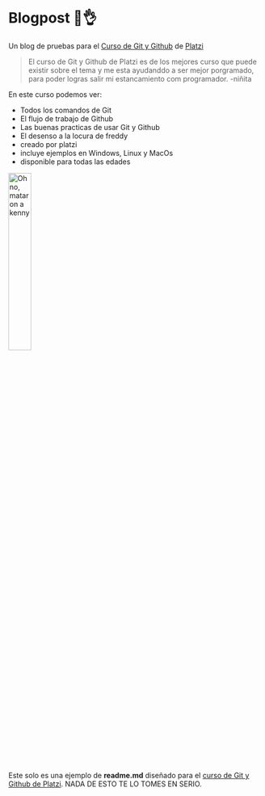 # Blogpost 🤣👌
Un blog de pruebas para el  [Curso de Git y Github](https://platzi.com/cursos/git-github/ "Curso de Git y Github de Platzi") de [Platzi](https://platzi.com/ "Platzi")
>El curso de Git y Github de Platzi es de los mejores curso que puede existir sobre el tema y me esta ayudanddo a ser mejor porgramado, para poder logras salir mi estancamiento com programador.
>-niñita

En este curso podemos ver:
* Todos los comandos de Git
* El flujo de trabajo de Github
* Las buenas practicas de usar Git y Github
* El desenso a la locura de freddy
* creado por platzi
* incluye ejemplos en Windows, Linux y MacOs
* disponible para todas las edades

<a href="https://lh3.googleusercontent.com/drive-viewer/AKGpihaJTikhE_pj9BK3WeEglsLPK2WtaRvi0-SjZ-Stge-r-kU5QmIL1L4K4TEX3_ffL80y2zFAboRRUEihN6D7K3_6_eAheYLB7to=s1600-rw-v1?source=screenshot.guru"> <img src="https://lh3.googleusercontent.com/drive-viewer/AKGpihaJTikhE_pj9BK3WeEglsLPK2WtaRvi0-SjZ-Stge-r-kU5QmIL1L4K4TEX3_ffL80y2zFAboRRUEihN6D7K3_6_eAheYLB7to=s1600-rw-v1" title="Oh no, mataron a kenny" width="30%"/> </a>

Este solo es una ejemplo de **readme.md**  diseñado para el [curso de Git y Github de Platzi](https://platzi.com/cursos/git-github/ "Curso de Git y Github de Platzi"). NADA DE ESTO TE LO TOMES EN SERIO.
